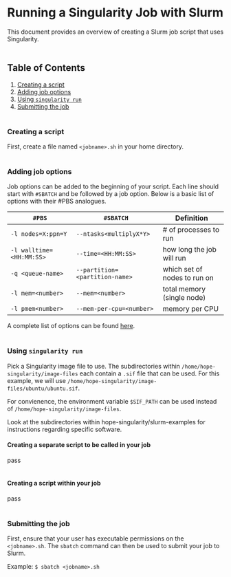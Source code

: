 # Running a Singularity Job with Slurm
This document provides an overview of creating a Slurm job script that uses Singularity.</br></br>

## Table of Contents
1. [Creating a script](#creating-a-script)
2. [Adding job options](#adding-job-options)
3. [Using `singularity run`](#using-singularity-run)
4. [Submitting the job](#submitting-the-job)</br></br>

### Creating a script
First, create a file named `<jobname>.sh` in your home directory.</br></br>

### Adding job options
Job options can be added to the beginning of your script. Each line should start with `#SBATCH` and be followed by a job option. Below is a basic list of options with their #PBS analogues. 

| `#PBS` | `#SBATCH` | Definition |
| --- | --- | --- |
| `-l nodes=X:ppn=Y` | `--ntasks<multiplyX*Y>`| # of processes to run |
| `-l walltime=<HH:MM:SS>` | `--time=<HH:MM:SS>` | how long the job will run |
| `-q <queue-name>` | `--partition=<partition-name>` | which set of nodes to run on |
| `-l mem=<number>` | `--mem=<number>` | total memory (single node) |
| `-l pmem<number>` | `--mem-per-cpu=<number>` | memory per CPU |

A complete list of options can be found [here](https://slurm.schedmd.com/sbatch.html).</br></br>

### Using `singularity run`
Pick a Singularity image file to use. The subdirectories within `/home/hope-singularity/image-files` each contain a `.sif` file that can be used. For this example, we will use `/home/hope-singularity/image-files/ubuntu/ubuntu.sif`.

For convienence, the environment variable `$SIF_PATH` can be used instead of `/home/hope-singularity/image-files`.

Look at the subdirectories within hope-singularity/slurm-examples for instructions regarding specific software.

#### Creating a separate script to be called in your job
pass</br></br>

#### Creating a script within your job
pass</br></br>

### Submitting the job
First, ensure that your user has executable permissions on the `<jobname>.sh`. The `sbatch` command can then be used to submit your job to Slurm.

Example: `$ sbatch <jobname>.sh`
